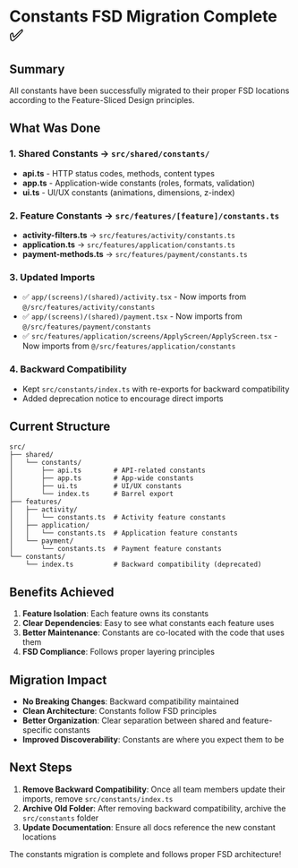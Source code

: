 # Constants FSD Migration Complete ✅

## Summary
All constants have been successfully migrated to their proper FSD locations according to the Feature-Sliced Design principles.

## What Was Done

### 1. Shared Constants → `src/shared/constants/`
- **api.ts** - HTTP status codes, methods, content types
- **app.ts** - Application-wide constants (roles, formats, validation)
- **ui.ts** - UI/UX constants (animations, dimensions, z-index)

### 2. Feature Constants → `src/features/[feature]/constants.ts`
- **activity-filters.ts** → `src/features/activity/constants.ts`
- **application.ts** → `src/features/application/constants.ts`
- **payment-methods.ts** → `src/features/payment/constants.ts`

### 3. Updated Imports
- ✅ `app/(screens)/(shared)/activity.tsx` - Now imports from `@/src/features/activity/constants`
- ✅ `app/(screens)/(shared)/payment.tsx` - Now imports from `@/src/features/payment/constants`
- ✅ `src/features/application/screens/ApplyScreen/ApplyScreen.tsx` - Now imports from `@/src/features/application/constants`

### 4. Backward Compatibility
- Kept `src/constants/index.ts` with re-exports for backward compatibility
- Added deprecation notice to encourage direct imports

## Current Structure

```
src/
├── shared/
│   └── constants/
│       ├── api.ts        # API-related constants
│       ├── app.ts        # App-wide constants
│       ├── ui.ts         # UI/UX constants
│       └── index.ts      # Barrel export
├── features/
│   ├── activity/
│   │   └── constants.ts  # Activity feature constants
│   ├── application/
│   │   └── constants.ts  # Application feature constants
│   └── payment/
│       └── constants.ts  # Payment feature constants
└── constants/
    └── index.ts          # Backward compatibility (deprecated)
```

## Benefits Achieved

1. **Feature Isolation**: Each feature owns its constants
2. **Clear Dependencies**: Easy to see what constants each feature uses
3. **Better Maintenance**: Constants are co-located with the code that uses them
4. **FSD Compliance**: Follows proper layering principles

## Migration Impact

- **No Breaking Changes**: Backward compatibility maintained
- **Clean Architecture**: Constants follow FSD principles
- **Better Organization**: Clear separation between shared and feature-specific constants
- **Improved Discoverability**: Constants are where you expect them to be

## Next Steps

1. **Remove Backward Compatibility**: Once all team members update their imports, remove `src/constants/index.ts`
2. **Archive Old Folder**: After removing backward compatibility, archive the `src/constants` folder
3. **Update Documentation**: Ensure all docs reference the new constant locations

The constants migration is complete and follows proper FSD architecture!
